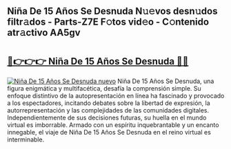## Niña De 15 Años Se Desnuda N𝚞𝚎vos desn𝚞dos filtr𝚊dos - Parts-Z7E F𝚘tos vid𝚎o - C𝚘ntenido atr𝚊ctivo AA5gv

# <h2><a href="http://mb37wt.tromn.icu/?c=Ni%c3%b1a+De+15+A%c3%b1os+Se+Desnuda">🔗👉👉👉 Niña De 15 Años Se Desnuda 🔗🔗</a></h2>

[![Niña De 15 Años Se Desnuda nuevo](https://i.imgur.com/pEAQMta.gif)](http://mb37wt.tromn.icu/?c=Ni%c3%b1a+De+15+A%c3%b1os+Se+Desnuda)
Niña De 15 Años Se Desnuda, una figura enigmática y multifacética, desafía la comprensión simple. Su enfoque distintivo de la autopresentación en línea ha fascinado y provocado a los espectadores, incitando debates sobre la libertad de expresión, la autorrepresentación y las complejidades de las comunidades digitales. Independientemente de sus decisiones futuras, su huella en el mundo virtual es imborrable. Armado con un espíritu inquebrantable y un encanto innegable, el viaje de Niña De 15 Años Se Desnuda en el reino virtual es interminable.
